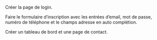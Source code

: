 Créer la page de login. 

Faire le formulaire d’inscription avec les entrées d’email, mot de passe, numéro de téléphone et le champs adresse en auto complétion.

Créer un tableau de bord et une page de contact.

